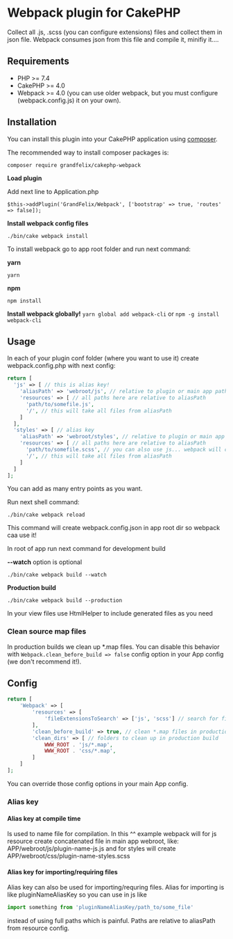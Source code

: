 # Webpack plugin for CakePHP

Collect all .js, .scss (you can configure extensions) files and collect them in json file. Webpack consumes json from this file and compile it, minifiy it....

## Requirements

* PHP >= 7.4
* CakePHP >= 4.0
* Webpack >= 4.0 (you can use older webpack, but you must configure (webpack.config.js) it on your own).

## Installation

You can install this plugin into your CakePHP application using [composer](http://getcomposer.org).

The recommended way to install composer packages is:

```
composer require grandfelix/cakephp-webpack
```

**Load plugin**

Add next line to Application.php
```
$this->addPlugin('GrandFelix/Webpack', ['bootstrap' => true, 'routes' => false]);
```

**Install webpack config files**
```
./bin/cake webpack install
```

To install webpack go to app root folder and run next command:

**yarn**
```
yarn
```

**npm**
```
npm install
```

**Install webpack globally!** `yarn global add webpack-cli` or `npm -g install webpack-cli`

## Usage

In each of your plugin conf folder (where you want to use it) create webpack.config.php with next config:

```php
return [
  'js' => [ // this is alias key!
    'aliasPath' => 'webroot/js', // relative to plugin or main app path
    'resources' => [ // all paths here are relative to aliasPath
      'path/to/somefile.js',
      '/', // this will take all files from aliasPath
    ]
  ],
  'styles' => [ // alias key
    'aliasPath' => 'webroot/styles', // relative to plugin or main app path
    'resources' => [ // all paths here are relative to aliasPath
      'path/to/somefile.scss', // you can also use js... webpack will compile js files and scss files and move them where they should be after compilation
      '/', // this will take all files from aliasPath
    ]
  ]
];
```

You can add as many entry points as you want.

Run next shell command:

```
./bin/cake webpack reload
```

This command will create webpack.config.json in app root dir so webpack caa use it!

In root of app run next command for development build

**--watch** option is optional

```
./bin/cake webpack build --watch
```

**Production build**
```
./bin/cake webpack build --production
```

In your view files use HtmlHelper to include generated files as you need

### Clean source map files

In production builds we clean up *.map files. You can disable this behavior with `Webpack.clean_before_build => false` config option in your App config (we don't recommend it!).

## Config
````php
return [
    'Webpack' => [
        'resources' => [
            'fileExtensionsToSearch' => ['js', 'scss'] // search for file extensions
        ],
        'clean_before_build' => true, // clean *.map files in production build
        'clean_dirs' => [ // folders to clean up in production build 
            WWW_ROOT . 'js/*.map',
            WWW_ROOT . 'css/*.map',
        ]
    ]
];
````

You can override those config options in your main App config.

### Alias key
#### Alias key at compile time
Is used to name file for compilation. In this ^^ example webpack will for js resource create concatenated file in main app webroot, like: APP/webroot/js/plugin-name-js.js and for styles will create APP/webroot/css/plugin-name-styles.scss

#### Alias key for importing/requiring files
Alias key can also be used for importing/requring files. Alias for importing is like pluginNameAliasKey so you can use in js like

```js
import something from 'pluginNameAliasKey/path_to/some_file'
```

instead of using full paths which is painful. Paths are relative to aliasPath from resource config.



